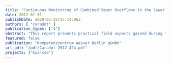 ```yaml
---
title: "Continuous Monitoring of Combined Sewer Overflows in the Sewer and the Receiving River: Return on Experience"
date: 2012-01-01
publishDate: 2020-05-25T15:14:06Z
authors: [ "caradot" ]
publication_types: ["4"]
abstract: "This report presents practical field aspects gained during two years of monitoring with state-of-the-art spectrometers and ion-selective sensors, combining (i) continuous measurements of the quality and flow rates of combined sewer overflows (CSO) with (ii) continuous measurements of water quality parameters within the urban stretch of the River Spree. It describes the set-up and the implementation of the monitoring and evaluates the outcomes and experiences towards “lessons learnt”. The challenge of CSO monitoring is their event-based and highly dynamic nature during rain events. Applied online sensors allow dynamic measurements of CSO and water quality impacts for a wide range of parameters. However, the success of online monitoring campaigns depends highly on three main considerations. Firstly, the representativity of the measurement station. The location of the probe must be representative of the concentration over the entire cross section of the sewer or the river. Further criteria have to be considered for the selection of the monitoring sites (e.g. easy access to the probes for maintenance) (chapter 2). Secondly, the quality of the raw measurements. External conditions can influence the quality of measurements and lead to wrong values or outliers. – To avoid drifts, probes need to be cleaned and checked regularly. We found that monitoring stations must be visited at least once a week for functional check-ups. During the two years of monitoring, the maintenance methodology have been continously improved to ensure the best measurement conditions (chapter 3). – But even under state-of-the-art operation of the probes, some values can be affected by errors and lead to misinterpretation. Thus, a validation step is required to detect wrong values and separate them from valid values. Given the large amount of data, an Access-based tool has been developed to support semi-automatic validation of monitoring data (chapter 4). Lastly, the calibration of raw measuments and the determination of uncertainties is critical. Online probes were not able to provide accurate measurements without being calibrated to local conditions with parallel laboratory measurements (online probe refers in this document to spectrometer and ISE-Probe). A Monte-Carlo method was adapted to perform regressions between raw measurement and lab values, which allows considering both uncertainties of sensor and lab chain. For instance, total uncertainty of the UV/VIS probe was between 15 and 30% for chemical oxygen demand (COD), accounting for errors from sensor, laboratory and field (representativity of site). The uncertainties in concentration and flow measurements lead to an uncertainty in CSO COD load between 20 and 70%, depending on the average concentration and flow of the event (chapter 5). In order to gain grab samples and provide high quality calibration, an automatic sampler has been installed at the sewer monitoring. However, for operational purposes, a sewer operator will expect to gain quality online data without the effort and costs of sampling each CSO. In order to estimate the optimal sampling effort, we investigated how many events (or how many lab measurements) are necessary for calibration depending on aimed at uncertainty. From a set of 12 sampled CSO events, we simulate all possible random combinations of events and calculated each time the resulting measurement uncertainty (chapter 5.5). Results shown in Figure A indicate that at least 7 random events need to be sampled to calibrate the probe reducing uncertainties of COD measurement under 30%. It has to be noted that the concentration range of the grab samples has a high influence on the quality of the calibration. A similar analysis considering only events with high lab variations (range > 500 mg/l) showed that then only 4 events must be sampled to reduce uncertainty under 30%. Considering these results, we recommend parallel short sampling campaigns with autosamplers (grab sampling) for application of spectrometers for CSO monitoring. If the lab measurements cover the entire range of water quality variations, a minimum of 3-4 rain events should be sampled to build an accurate calibration function with acceptable uncertainty. If sampled concentration range is exceeded by later measurements, new sampling campaigns should be planned. Since both sensor and autosampling results were available, CSO COD loads have been calculated using both spectrometer and lab values (chapter 6). Results indicate that load calculated with lab samples are within the error range of the loads calculated with spectrometer values. However, the frequency of grab sampling should be less than 10 minutes, to match concentration peaks and quick quality variations in our case. For the purpose of CSO load calculation, autosampler-based monitoring remains a cost-effective alternative to online probes. For a dynamic description of CSO (pollutant sources, mass/flow balance, etc.), autosampler-based data are limited by the minimal sample frequency and the sampling capacity. Investment and effort of online monitoring can overcome these limitations. For river monitoring, online probes enable measuring water quality variations with an acceptable uncertainty, if the probes are properly calibrated. Here, autosamplers are clearly limited by their sampling capacity as the impacts are spread on several days in the case of the River Spree. Since no autosampler was available during the two monitoring years no clear correlation could be established for the spectrometer parameters (TSS, COD, BOD). As the manual approach often fails to catch CSO impacts, an autosampler has been purchased for the last monitoring year in 2012. For NH4 + measurement, the ISE probe has been successfully calibrated performing monthly NH4 measurements in a bucket of river water spiked with ammonium standard solution to reach values in the range expected during CSO (1-2 mg/l)."
featured: false
publication: "Kompetenzzentrum Wasser Berlin gGmbH"
url_pdf: "/pdf/Caradot-2012-494.pdf"
projects: ["mia-cso"]
---
```


